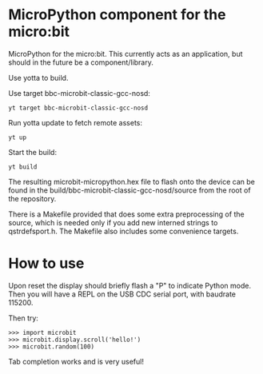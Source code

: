MicroPython component for the micro:bit
=======================================

MicroPython for the micro:bit.  This currently acts as an application, but
should in the future be a component/library.

Use yotta to build.

Use target bbc-microbit-classic-gcc-nosd:

```
yt target bbc-microbit-classic-gcc-nosd
```

Run yotta update to fetch remote assets:

```
yt up
```

Start the build:

```
yt build
```

The resulting microbit-micropython.hex file to flash onto the device can be
found in the build/bbc-microbit-classic-gcc-nosd/source from the root of the
repository.

There is a Makefile provided that does some extra preprocessing of the source,
which is needed only if you add new interned strings to qstrdefsport.h.  The
Makefile also includes some convenience targets.

How to use
==========

Upon reset the display should briefly flash a "P" to indicate Python mode.
Then you will have a REPL on the USB CDC serial port, with baudrate 115200.

Then try:

    >>> import microbit
    >>> microbit.display.scroll('hello!')
    >>> microbit.random(100)

Tab completion works and is very useful!
